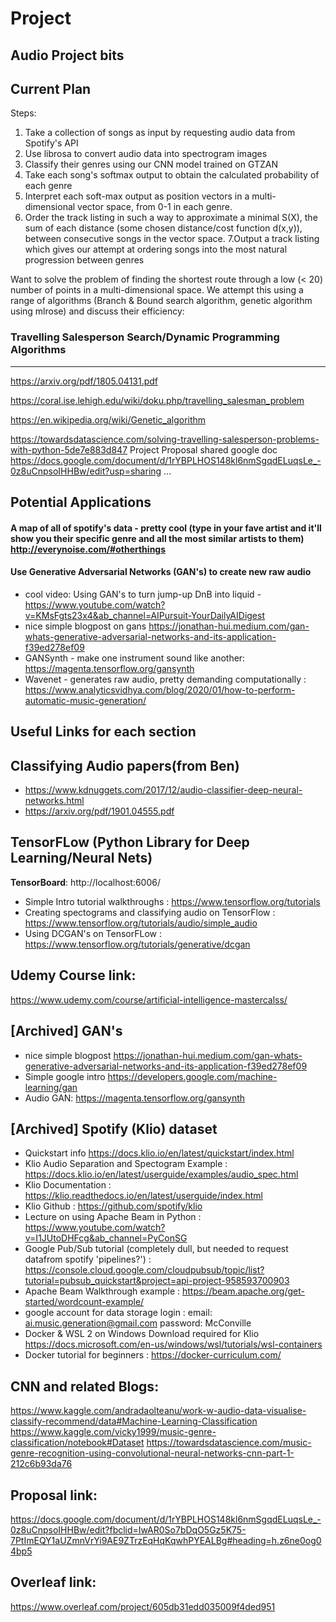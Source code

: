 # Project

Audio Project bits
--------------------
Current Plan
-----------
Steps:


1.   Take a collection of songs as input by requesting audio data from Spotify's API 
2.   Use librosa to convert audio data into spectrogram images 
3. Classify their genres using our CNN model trained on GTZAN
4. Take each song's softmax output to obtain the calculated probability of each genre
5. Interpret each soft-max output as position vectors in a multi-dimensional vector space, from 0-1 in each genre.
6. Order the track listing in such a way to  approximate a minimal S(X), the sum of each distance (some chosen distance/cost function d(x,y)), between consecutive songs in the vector space.
7.Output a track listing which gives our attempt at ordering songs into the most natural progression between genres


Want to solve the problem of finding the shortest route through a low (< 20) number of points in a multi-dimensional space. 
We attempt this using a range of algorithms (Branch & Bound search algorithm, genetic algorithm using mlrose) and discuss their efficiency:

### Travelling Salesperson Search/Dynamic Programming Algorithms
-----

https://arxiv.org/pdf/1805.04131.pdf

https://coral.ise.lehigh.edu/wiki/doku.php/travelling_salesman_problem

https://en.wikipedia.org/wiki/Genetic_algorithm

https://towardsdatascience.com/solving-travelling-salesperson-problems-with-python-5de7e883d847
Project Proposal shared google doc https://docs.google.com/document/d/1rYBPLHOS148kl6nmSgqdELuqsLe_-0z8uCnpsoIHHBw/edit?usp=sharing
...

Potential Applications
-------------
#### A map of all of spotify's data - pretty cool (type in your fave artist and it'll show you their specific genre and all the most similar artists to them) http://everynoise.com/#otherthings

#### Use Generative Adversarial Networks (GAN's) to create new raw audio
- cool video: Using GAN's to turn jump-up DnB into liquid -https://www.youtube.com/watch?v=KMsFgts23x4&ab_channel=AIPursuit-YourDailyAIDigest
- nice simple blogpost on gans https://jonathan-hui.medium.com/gan-whats-generative-adversarial-networks-and-its-application-f39ed278ef09
- GANSynth - make one instrument sound like another: https://magenta.tensorflow.org/gansynth
- Wavenet - generates raw audio, pretty demanding computationally : https://www.analyticsvidhya.com/blog/2020/01/how-to-perform-automatic-music-generation/

Useful Links for each section
-----------------------------------------------------------------------------------


Classifying Audio papers(from Ben)
--------------
-  https://www.kdnuggets.com/2017/12/audio-classifier-deep-neural-networks.html
- https://arxiv.org/pdf/1901.04555.pdf


TensorFLow (Python Library for Deep Learning/Neural Nets)
---------------
**TensorBoard**: http://localhost:6006/
- Simple Intro tutorial walkthroughs : https://www.tensorflow.org/tutorials
- Creating spectograms and classifying audio on TensorFlow : https://www.tensorflow.org/tutorials/audio/simple_audio
- Using DCGAN's on TensorFLow : https://www.tensorflow.org/tutorials/generative/dcgan

Udemy Course link:
----------------------
https://www.udemy.com/course/artificial-intelligence-mastercalss/


[Archived] GAN's
---------------
- nice simple blogpost https://jonathan-hui.medium.com/gan-whats-generative-adversarial-networks-and-its-application-f39ed278ef09
- Simple google intro https://developers.google.com/machine-learning/gan
- Audio GAN: https://magenta.tensorflow.org/gansynth

[Archived] Spotify (Klio) dataset 
-------------
- Quickstart info https://docs.klio.io/en/latest/quickstart/index.html
- Klio Audio Separation and Spectogram Example : https://docs.klio.io/en/latest/userguide/examples/audio_spec.html
- Klio Documentation : https://klio.readthedocs.io/en/latest/userguide/index.html
- Klio Github : https://github.com/spotify/klio
- Lecture on using Apache Beam in Python : https://www.youtube.com/watch?v=I1JUtoDHFcg&ab_channel=PyConSG
- Google Pub/Sub tutorial (completely dull, but needed to request datafrom spotify 'pipelines?') : https://console.cloud.google.com/cloudpubsub/topic/list?tutorial=pubsub_quickstart&project=api-project-958593700903
- Apache Beam Walkthrough example : https://beam.apache.org/get-started/wordcount-example/
- google account for data storage login : email: ai.music.generation@gmail.com password: McConville
- Docker & WSL 2 on Windows Download required for Klio https://docs.microsoft.com/en-us/windows/wsl/tutorials/wsl-containers
- Docker tutorial for beginners : https://docker-curriculum.com/

CNN and related Blogs:
-------------
https://www.kaggle.com/andradaolteanu/work-w-audio-data-visualise-classify-recommend/data#Machine-Learning-Classification
https://www.kaggle.com/vicky1999/music-genre-classification/notebook#Dataset
https://towardsdatascience.com/music-genre-recognition-using-convolutional-neural-networks-cnn-part-1-212c6b93da76

Proposal link:
--------------
https://docs.google.com/document/d/1rYBPLHOS148kl6nmSgqdELuqsLe_-0z8uCnpsoIHHBw/edit?fbclid=IwAR0So7bDqO5Gz5K75-7PtImEQY1aUZmnVrYi9AE9ZTrzEqHqKqwhPYEALBg#heading=h.z6ne0og04bp5

Overleaf link:
--------------
https://www.overleaf.com/project/605db31edd035009f4ded951
